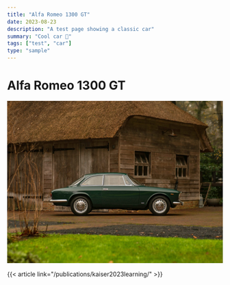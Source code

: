 ```yaml
---
title: "Alfa Romeo 1300 GT"
date: 2023-08-23
description: "A test page showing a classic car"
summary: "Cool car 🚗"
tags: ["test", "car"]
type: "sample"
---
```


# Alfa Romeo 1300 GT

![](34185703-1-1440x1080.jpg)

{{< article link="/publications/kaiser2023learning/" >}} <br>
